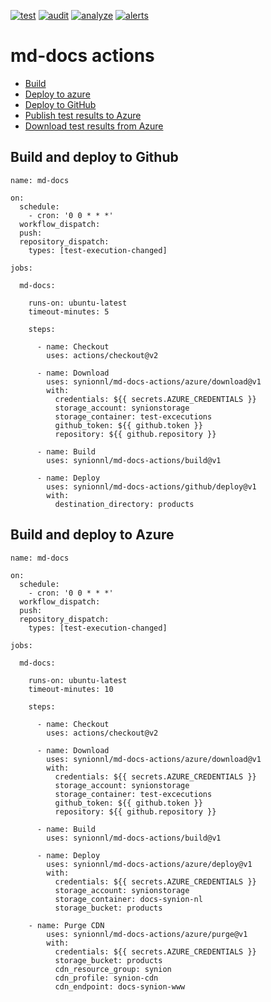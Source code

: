 [![test](https://github.com/synionnl/md-docs-actions/actions/workflows/test.yml/badge.svg)](https://github.com/synionnl/md-docs-actions/actions/workflows/test.yml)
[![audit](https://github.com/synionnl/md-docs-actions/actions/workflows/audit.yml/badge.svg)](https://github.com/synionnl/md-docs-actions/actions/workflows/audit.yml)
[![analyze](https://github.com/synionnl/md-docs-actions/actions/workflows/analyze.yml/badge.svg)](https://github.com/synionnl/md-docs-actions/actions/workflows/analyze.yml)
[![alerts](https://img.shields.io/lgtm/alerts/g/synionnl/md-docs-actions.svg?logo=lgtm&logoWidth=18)](https://lgtm.com/projects/g/synionnl/md-docs-actions/alerts/)

# md-docs actions

* [Build](./build)
* [Deploy to azure](./azure/deploy)
* [Deploy to GitHub](./github/deploy)
* [Publish test results to Azure](./azure/publish)
* [Download test results from Azure](./azure/download)

## Build and deploy to Github

```
name: md-docs

on:
  schedule:
    - cron: '0 0 * * *'
  workflow_dispatch:
  push:
  repository_dispatch:
    types: [test-execution-changed]

jobs:

  md-docs:

    runs-on: ubuntu-latest
    timeout-minutes: 5

    steps:

      - name: Checkout
        uses: actions/checkout@v2

      - name: Download
        uses: synionnl/md-docs-actions/azure/download@v1
        with:
          credentials: ${{ secrets.AZURE_CREDENTIALS }}
          storage_account: synionstorage
          storage_container: test-excecutions
          github_token: ${{ github.token }}
          repository: ${{ github.repository }}

      - name: Build
        uses: synionnl/md-docs-actions/build@v1

      - name: Deploy
        uses: synionnl/md-docs-actions/github/deploy@v1
        with:
          destination_directory: products

```

## Build and deploy to Azure

```
name: md-docs

on:
  schedule:
    - cron: '0 0 * * *'
  workflow_dispatch:
  push:
  repository_dispatch:
    types: [test-execution-changed]

jobs:

  md-docs:

    runs-on: ubuntu-latest
    timeout-minutes: 10

    steps:

      - name: Checkout
        uses: actions/checkout@v2

      - name: Download
        uses: synionnl/md-docs-actions/azure/download@v1
        with:
          credentials: ${{ secrets.AZURE_CREDENTIALS }}
          storage_account: synionstorage
          storage_container: test-excecutions
          github_token: ${{ github.token }}
          repository: ${{ github.repository }}

      - name: Build
        uses: synionnl/md-docs-actions/build@v1

      - name: Deploy
        uses: synionnl/md-docs-actions/azure/deploy@v1
        with:
          credentials: ${{ secrets.AZURE_CREDENTIALS }}
          storage_account: synionstorage
          storage_container: docs-synion-nl
          storage_bucket: products

    - name: Purge CDN
        uses: synionnl/md-docs-actions/azure/purge@v1
        with:
          credentials: ${{ secrets.AZURE_CREDENTIALS }}
          storage_bucket: products        
          cdn_resource_group: synion
          cdn_profile: synion-cdn
          cdn_endpoint: docs-synion-www

```
